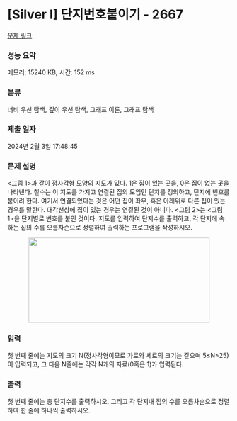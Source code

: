 # [Silver I] 단지번호붙이기 - 2667 

[문제 링크](https://www.acmicpc.net/problem/2667) 

### 성능 요약

메모리: 15240 KB, 시간: 152 ms

### 분류

너비 우선 탐색, 깊이 우선 탐색, 그래프 이론, 그래프 탐색

### 제출 일자

2024년 2월 3일 17:48:45

### 문제 설명

<p><그림 1>과 같이 정사각형 모양의 지도가 있다. 1은 집이 있는 곳을, 0은 집이 없는 곳을 나타낸다. 철수는 이 지도를 가지고 연결된 집의 모임인 단지를 정의하고, 단지에 번호를 붙이려 한다. 여기서 연결되었다는 것은 어떤 집이 좌우, 혹은 아래위로 다른 집이 있는 경우를 말한다. 대각선상에 집이 있는 경우는 연결된 것이 아니다. <그림 2>는 <그림 1>을 단지별로 번호를 붙인 것이다. 지도를 입력하여 단지수를 출력하고, 각 단지에 속하는 집의 수를 오름차순으로 정렬하여 출력하는 프로그램을 작성하시오.</p>

<p style="text-align: center;"><img alt="" src="https://www.acmicpc.net/upload/images/ITVH9w1Gf6eCRdThfkegBUSOKd.png" style="height:192px; width:409px"></p>

### 입력 

 <p>첫 번째 줄에는 지도의 크기 N(정사각형이므로 가로와 세로의 크기는 같으며 5≤N≤25)이 입력되고, 그 다음 N줄에는 각각 N개의 자료(0혹은 1)가 입력된다.</p>

### 출력 

 <p>첫 번째 줄에는 총 단지수를 출력하시오. 그리고 각 단지내 집의 수를 오름차순으로 정렬하여 한 줄에 하나씩 출력하시오.</p>

